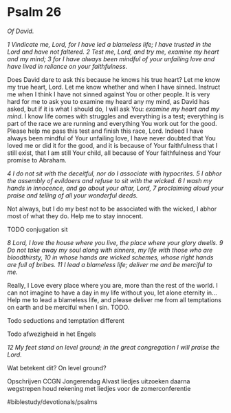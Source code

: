 # Psalm 26
*Of David.*

*1 Vindicate me, Lord,*
*for I have led a blameless life;*
*I have trusted in the Lord*
*and have not faltered.*
*2 Test me, Lord, and try me,*
*examine my heart and my mind;*
*3 for I have always been mindful of your unfailing love*
*and have lived in reliance on your faithfulness.*

Does David dare to ask this because he knows his true heart?
Let me know my true heart, Lord. Let me know whether and when I have sinned. Instruct me when I think I have not sinned against You or other people.
It is very hard for me to ask you to examine my heard any my mind, as David has asked, but if it is what I should do, I will ask You: *examine my heart and my mind*. I know life comes with struggles and everything is a test; everything is part of the race we are running and everything You work out for the good. Please help me pass this test and finish this race, Lord. 
Indeed I have always been mindful of Your unfailing love, I have never doubted that You loved me or did it for the good, and it is because of Your faithfulness that I still exist, that I am still Your child, all because of Your faithfulness and Your promise to Abraham.

*4 I do not sit with the deceitful,*
*nor do I associate with hypocrites.*
*5 I abhor the assembly of evildoers*
*and refuse to sit with the wicked.*
*6 I wash my hands in innocence,*
*and go about your altar, Lord,*
*7 proclaiming aloud your praise*
*and telling of all your wonderful deeds.*

Not always, but I do my best not to be associated with the wicked, I abhor most of what they do. Help me to stay innocent.

TODO conjugation sit

*8 Lord, I love the house where you live,*
*the place where your glory dwells.*
*9 Do not take away my soul along with sinners,*
*my life with those who are bloodthirsty,*
*10 in whose hands are wicked schemes,*
*whose right hands are full of bribes.*
*11 I lead a blameless life;*
*deliver me and be merciful to me.*

Really, I Love every place where you are, more than the rest of the world. I can not imagine to have a day in my life without you, let alone eternity in...
Help me to lead a blameless life, and please deliver me from all temptations on earth and be merciful when I sin.
TODO.

Todo seductions and temptation different

Todo afwezigheid in het Engels

*12 My feet stand on level ground;*
*in the great congregation I will praise the Lord.*

Wat betekent dit? On level ground?

Opschrijven CCGN Jongerendag
Alvast liedjes uitzoeken daarna wegstrepen
houd rekening met liedjes voor de zomerconferentie

#biblestudy/devotionals/psalms